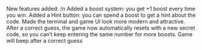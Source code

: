 New features added: /n
Added a boost system: you get +1 boost every time you win.
Added a Hint button: you can spend a boost to get a hint about the code.
Made the terminal and game UI look more modern and attractive.
After a correct guess, the game now automatically resets with a new secret code, so you can’t keep entering the same number for more boosts.
Game will beep after a correct guess
